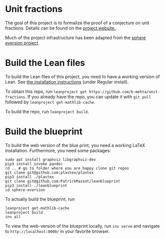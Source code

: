# Unit fractions

The goal of this project is to formalize the proof of a conjecture on unit fractions. Details can be found on the [project website.](https://leanprover-community.github.io/sphere-eversion/).

Much of the project infrastructure has been adapted from the [sphere eversion project](https://leanprover-community.github.io/sphere-eversion/).

# Build the Lean files

To build the Lean files of this project, you need to have a working version of Lean.
See [the installation instructions](https://leanprover-community.github.io/get_started.html) (under Regular install).

To obtain this repo, run `leanproject get https://github.com/b-mehta/unit-fractions`. If you already have the repo, you can
update it with `git pull` followed by `leanproject get-mathlib-cache`.

To build the repo, run `leanproject build`.

# Build the blueprint

To build the web version of the blue print, you need a working LaTeX installation.
Furthermore, you need some packages:
```
sudo apt install graphviz libgraphviz-dev
pip3 install invoke pandoc
cd .. # go to folder where you are happy clone git repos
git clone git@github.com:plastex/plastex
pip3 install ./plastex
git clone git@github.com:PatrickMassot/leanblueprint
pip3 install ./leanblueprint
cd sphere-eversion
```

To actually build the blueprint, run
```
leanproject get-mathlib-cache
leanproject build
inv all
```

To view the web-version of the blueprint locally, run `inv serve` and navigate to
`http://localhost:8000/` in your favorite browser.
